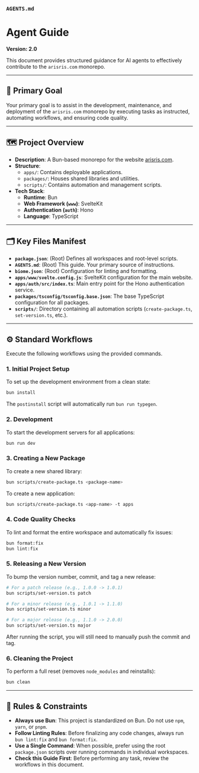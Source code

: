 ### `AGENTS.md`

# Agent Guide

**Version: 2.0**

This document provides structured guidance for AI agents to effectively contribute to the `arisris.com` monorepo.

---

## 🎯 Primary Goal

Your primary goal is to assist in the development, maintenance, and deployment of the `arisris.com` monorepo by executing tasks as instructed, automating workflows, and ensuring code quality.

---

## 🗺️ Project Overview

-   **Description**: A Bun-based monorepo for the website [arisris.com](https://arisris.com).
-   **Structure**:
    -   `apps/`: Contains deployable applications.
    -   `packages/`: Houses shared libraries and utilities.
    -   `scripts/`: Contains automation and management scripts.
-   **Tech Stack**:
    -   **Runtime**: Bun
    -   **Web Framework (`www`)**: SvelteKit
    -   **Authentication (`auth`)**: Hono
    -   **Language**: TypeScript

---

## 🗂️ Key Files Manifest

-   **`package.json`**: (Root) Defines all workspaces and root-level scripts.
-   **`AGENTS.md`**: (Root) This guide. Your primary source of instructions.
-   **`biome.json`**: (Root) Configuration for linting and formatting.
-   **`apps/www/svelte.config.js`**: SvelteKit configuration for the main website.
-   **`apps/auth/src/index.ts`**: Main entry point for the Hono authentication service.
-   **`packages/tsconfig/tsconfig.base.json`**: The base TypeScript configuration for all packages.
-   **`scripts/`**: Directory containing all automation scripts (`create-package.ts`, `set-version.ts`, etc.).

---

## ⚙️ Standard Workflows

Execute the following workflows using the provided commands.

### **1. Initial Project Setup**

To set up the development environment from a clean state:

```bash
bun install
````

The `postinstall` script will automatically run `bun run typegen`.

### **2. Development**

To start the development servers for all applications:

```bash
bun run dev
```

### **3. Creating a New Package**

To create a new shared library:

```bash
bun scripts/create-package.ts <package-name>
```

To create a new application:

```bash
bun scripts/create-package.ts <app-name> -t apps
```

### **4. Code Quality Checks**

To lint and format the entire workspace and automatically fix issues:

```bash
bun format:fix
bun lint:fix
```

### **5. Releasing a New Version**

To bump the version number, commit, and tag a new release:

```bash
# For a patch release (e.g., 1.0.0 -> 1.0.1)
bun scripts/set-version.ts patch

# For a minor release (e.g., 1.0.1 -> 1.1.0)
bun scripts/set-version.ts minor

# For a major release (e.g., 1.1.0 -> 2.0.0)
bun scripts/set-version.ts major
```

After running the script, you will still need to manually push the commit and tag.

### **6. Cleaning the Project**

To perform a full reset (removes `node_modules` and reinstalls):

```bash
bun clean
```

-----

## 📜 Rules & Constraints

  - **Always use Bun**: This project is standardized on Bun. Do not use `npm`, `yarn`, or `pnpm`.
  - **Follow Linting Rules**: Before finalizing any code changes, always run `bun lint:fix` and `bun format:fix`.
  - **Use a Single Command**: When possible, prefer using the root `package.json` scripts over running commands in individual workspaces.
  - **Check this Guide First**: Before performing any task, review the workflows in this document.
